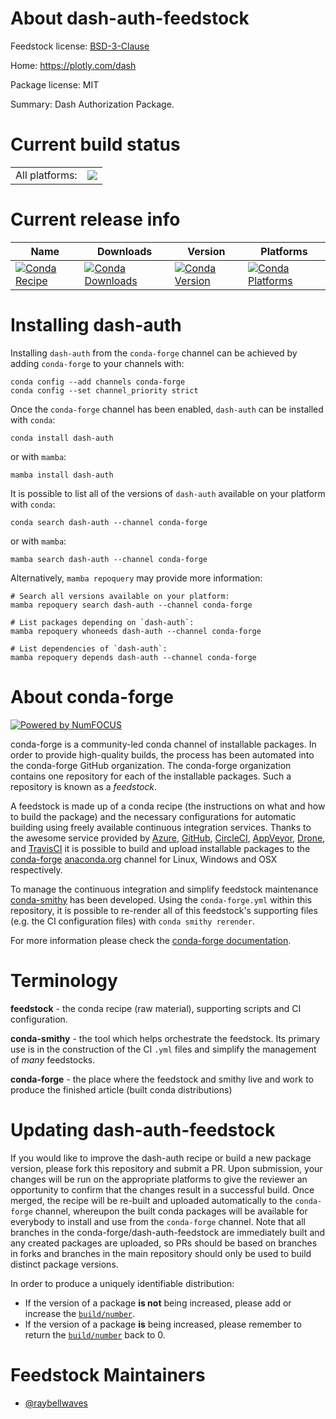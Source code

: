 About dash-auth-feedstock
=========================

Feedstock license: [BSD-3-Clause](https://github.com/conda-forge/dash-auth-feedstock/blob/main/LICENSE.txt)

Home: https://plotly.com/dash

Package license: MIT

Summary: Dash Authorization Package.

Current build status
====================


<table><tr><td>All platforms:</td>
    <td>
      <a href="https://dev.azure.com/conda-forge/feedstock-builds/_build/latest?definitionId=11318&branchName=main">
        <img src="https://dev.azure.com/conda-forge/feedstock-builds/_apis/build/status/dash-auth-feedstock?branchName=main">
      </a>
    </td>
  </tr>
</table>

Current release info
====================

| Name | Downloads | Version | Platforms |
| --- | --- | --- | --- |
| [![Conda Recipe](https://img.shields.io/badge/recipe-dash--auth-green.svg)](https://anaconda.org/conda-forge/dash-auth) | [![Conda Downloads](https://img.shields.io/conda/dn/conda-forge/dash-auth.svg)](https://anaconda.org/conda-forge/dash-auth) | [![Conda Version](https://img.shields.io/conda/vn/conda-forge/dash-auth.svg)](https://anaconda.org/conda-forge/dash-auth) | [![Conda Platforms](https://img.shields.io/conda/pn/conda-forge/dash-auth.svg)](https://anaconda.org/conda-forge/dash-auth) |

Installing dash-auth
====================

Installing `dash-auth` from the `conda-forge` channel can be achieved by adding `conda-forge` to your channels with:

```
conda config --add channels conda-forge
conda config --set channel_priority strict
```

Once the `conda-forge` channel has been enabled, `dash-auth` can be installed with `conda`:

```
conda install dash-auth
```

or with `mamba`:

```
mamba install dash-auth
```

It is possible to list all of the versions of `dash-auth` available on your platform with `conda`:

```
conda search dash-auth --channel conda-forge
```

or with `mamba`:

```
mamba search dash-auth --channel conda-forge
```

Alternatively, `mamba repoquery` may provide more information:

```
# Search all versions available on your platform:
mamba repoquery search dash-auth --channel conda-forge

# List packages depending on `dash-auth`:
mamba repoquery whoneeds dash-auth --channel conda-forge

# List dependencies of `dash-auth`:
mamba repoquery depends dash-auth --channel conda-forge
```


About conda-forge
=================

[![Powered by
NumFOCUS](https://img.shields.io/badge/powered%20by-NumFOCUS-orange.svg?style=flat&colorA=E1523D&colorB=007D8A)](https://numfocus.org)

conda-forge is a community-led conda channel of installable packages.
In order to provide high-quality builds, the process has been automated into the
conda-forge GitHub organization. The conda-forge organization contains one repository
for each of the installable packages. Such a repository is known as a *feedstock*.

A feedstock is made up of a conda recipe (the instructions on what and how to build
the package) and the necessary configurations for automatic building using freely
available continuous integration services. Thanks to the awesome service provided by
[Azure](https://azure.microsoft.com/en-us/services/devops/), [GitHub](https://github.com/),
[CircleCI](https://circleci.com/), [AppVeyor](https://www.appveyor.com/),
[Drone](https://cloud.drone.io/welcome), and [TravisCI](https://travis-ci.com/)
it is possible to build and upload installable packages to the
[conda-forge](https://anaconda.org/conda-forge) [anaconda.org](https://anaconda.org/)
channel for Linux, Windows and OSX respectively.

To manage the continuous integration and simplify feedstock maintenance
[conda-smithy](https://github.com/conda-forge/conda-smithy) has been developed.
Using the ``conda-forge.yml`` within this repository, it is possible to re-render all of
this feedstock's supporting files (e.g. the CI configuration files) with ``conda smithy rerender``.

For more information please check the [conda-forge documentation](https://conda-forge.org/docs/).

Terminology
===========

**feedstock** - the conda recipe (raw material), supporting scripts and CI configuration.

**conda-smithy** - the tool which helps orchestrate the feedstock.
                   Its primary use is in the construction of the CI ``.yml`` files
                   and simplify the management of *many* feedstocks.

**conda-forge** - the place where the feedstock and smithy live and work to
                  produce the finished article (built conda distributions)


Updating dash-auth-feedstock
============================

If you would like to improve the dash-auth recipe or build a new
package version, please fork this repository and submit a PR. Upon submission,
your changes will be run on the appropriate platforms to give the reviewer an
opportunity to confirm that the changes result in a successful build. Once
merged, the recipe will be re-built and uploaded automatically to the
`conda-forge` channel, whereupon the built conda packages will be available for
everybody to install and use from the `conda-forge` channel.
Note that all branches in the conda-forge/dash-auth-feedstock are
immediately built and any created packages are uploaded, so PRs should be based
on branches in forks and branches in the main repository should only be used to
build distinct package versions.

In order to produce a uniquely identifiable distribution:
 * If the version of a package **is not** being increased, please add or increase
   the [``build/number``](https://docs.conda.io/projects/conda-build/en/latest/resources/define-metadata.html#build-number-and-string).
 * If the version of a package **is** being increased, please remember to return
   the [``build/number``](https://docs.conda.io/projects/conda-build/en/latest/resources/define-metadata.html#build-number-and-string)
   back to 0.

Feedstock Maintainers
=====================

* [@raybellwaves](https://github.com/raybellwaves/)

